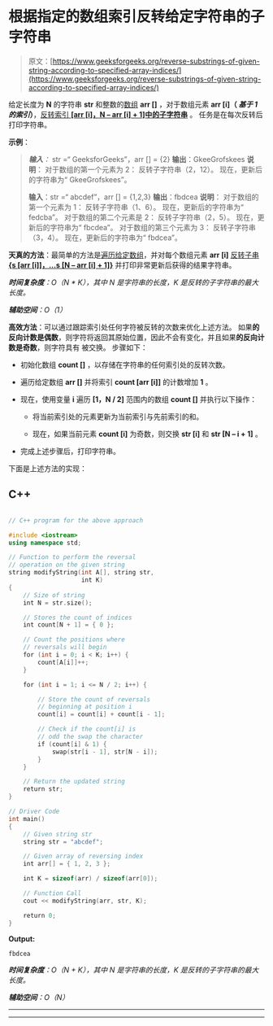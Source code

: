 # 根据指定的数组索引反转给定字符串的子字符串

> 原文：[https://www.geeksforgeeks.org/reverse-substrings-of-given-string-according-to-specified-array-indices/](https://www.geeksforgeeks.org/reverse-substrings-of-given-string-according-to-specified-array-indices/)

给定长度为 **N** 的字符串 **str** 和整数的[数组](https://www.geeksforgeeks.org/introduction-to-arrays/) **arr []** ，对于数组元素 **arr [i]（ ***基于 1 的**索引*）**，[反转索引 **[arr [i]，N – arr [i] + 1]中的子字符串**](https://www.geeksforgeeks.org/reverse-the-substrings-of-the-given-string-according-to-the-given-array-of-indices/) 。 任务是在每次反转后打印字符串。

**示例**：

> ***输入**：* str =“ GeeksforGeeks”，arr [] = {2}
> **输出**：GkeeGrofskees
> **说明**：
> 对于数组的第一个元素为 2：
> 反转子字符串（2，12）。 现在，更新后的字符串为“ GkeeGrofskees”。
> 
> **输入**：str =“ abcdef”，arr [] = {1,2,3}
> **输出**：fbdcea
> **说明**：
> 对于数组的第一个元素为 1：
> 反转子字符串（1、6）。 现在，更新后的字符串为“ fedcba”。
> 对于数组的第二个元素是 2：
> 反转子字符串（2，5）。 现在，更新后的字符串为“ fbcdea”。
> 对于数组的第三个元素为 3：
> 反转子字符串（3，4）。 现在，更新后的字符串为“ fbdcea”。

**天真的方法**：最简单的方法是[遍历给定数组](https://www.geeksforgeeks.org/c-program-to-traverse-an-array/)，并对每个数组元素 **arr [i]** [反转子串 **{s [arr [i]]，…s [N – arr [i] + 1]}**](https://www.geeksforgeeks.org/reverse-the-substrings-of-the-given-string-according-to-the-given-array-of-indices/) 并打印非常更新后获得的结果字符串。

***时间复杂度**：O（N * K），其中 N 是字符串的长度，K 是反转的子字符串的最大长度。*

***辅助空间**：O（1）*

**高效方法**：可以通过跟踪索引处任何字符被反转的次数来优化上述方法。 如果**的反向计数是偶数**，则字符将返回其原始位置，因此不会有变化，并且如果**的反向计数是奇数**，则字符具有 被交换。 步骤如下：

*   初始化数组 **count []** ，以存储在字符串的任何索引处的反转次数。

*   遍历给定数组 **arr []** 并将索引 **count [arr [i]]** 的计数增加 **1** 。

*   现在，使用变量 **i** 遍历 **[1，N / 2]** 范围内的数组 **count []** 并执行以下操作：

    *   将当前索引处的元素更新为当前索引与先前索引的和。

    *   现在，如果当前元素 **count [i]** 为奇数，则交换 **str [i]** 和 **str [N – i + 1]** 。

*   完成上述步骤后，打印字符串。

下面是上述方法的实现：

## C++

```cpp

// C++ program for the above approach 

#include <iostream> 
using namespace std; 

// Function to perform the reversal 
// operation on the given string 
string modifyString(int A[], string str, 
                    int K) 
{ 
    // Size of string 
    int N = str.size(); 

    // Stores the count of indices 
    int count[N + 1] = { 0 }; 

    // Count the positions where 
    // reversals will begin 
    for (int i = 0; i < K; i++) { 
        count[A[i]]++; 
    } 

    for (int i = 1; i <= N / 2; i++) { 

        // Store the count of reversals 
        // beginning at position i 
        count[i] = count[i] + count[i - 1]; 

        // Check if the count[i] is 
        // odd the swap the character 
        if (count[i] & 1) { 
            swap(str[i - 1], str[N - i]); 
        } 
    } 

    // Return the updated string 
    return str; 
} 

// Driver Code 
int main() 
{ 
    // Given string str 
    string str = "abcdef"; 

    // Given array of reversing index 
    int arr[] = { 1, 2, 3 }; 

    int K = sizeof(arr) / sizeof(arr[0]); 

    // Function Call 
    cout << modifyString(arr, str, K); 

    return 0; 
} 

```

**Output:**

```
fbdcea

```

***时间复杂度**：O（N + K），其中 N 是字符串的长度，K 是反转的子字符串的最大长度。*

***辅助空间**：O（N）*



* * *

* * *



